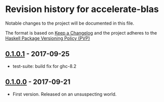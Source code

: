 # Revision history for accelerate-blas

Notable changes to the project will be documented in this file.

The format is based on [Keep a Changelog](http://keepachangelog.com/) and the
project adheres to the [Haskell Package Versioning
Policy (PVP)](https://pvp.haskell.org)


## [0.1.0.1] - 2017-09-25
  * test-suite: build fix for ghc-8.2

## [0.1.0.0] - 2017-09-21
  * First version. Released on an unsuspecting world.

[0.1.0.1]:          https://github.com/tmcdonell/accelerate-blas/compare/0.1.0.0...0.1.0.1
[0.1.0.0]:          https://github.com/tmcdonell/accelerate-blas/compare/4c89f4e6c62b8de3f37855ab2e4d27046b2495b2...0.1.0.0

